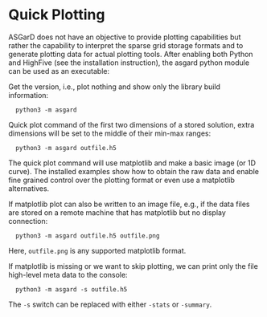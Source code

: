 # Quick Plotting

ASGarD does not have an objective to provide plotting capabilities but rather
the capability to interpret the sparse grid storage formats and to generate
plotting data for actual plotting tools.
After enabling both Python and HighFive (see the installation instruction),
the asgard python module can be used as an executable:

Get the version, i.e., plot nothing and show only the library build information:
```
  python3 -m asgard
```

Quick plot command of the first two dimensions of a stored solution, extra
dimensions will be set to the middle of their min-max ranges:
```
  python3 -m asgard outfile.h5
```
The quick plot command will use matplotlib and make a basic image (or 1D curve).
The installed examples show how to obtain the raw data and enable fine grained
control over the plotting format or even use a matplotlib alternatives.

If matplotlib plot can also be written to an image file, e.g., if the data files
are stored on a remote machine that has matplotlib but no display connection:
```
  python3 -m asgard outfile.h5 outfile.png
```
Here, `outfile.png` is any supported matplotlib format.

If matplotlib is missing or we want to skip plotting, we can print only the
file high-level meta data to the console:
```
  python3 -m asgard -s outfile.h5
```
The `-s` switch can be replaced with either `-stats` or `-summary`.




